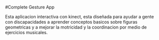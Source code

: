 #Complete Gesture App

Esta aplicacion interactiva con kinect, esta diseñada para ayudar a gente con discapacidades a aprender conceptos basicos sobre figuras geometricas y a mejorar la motricidad y la coordinacion por medio de ejercicios musicales.
